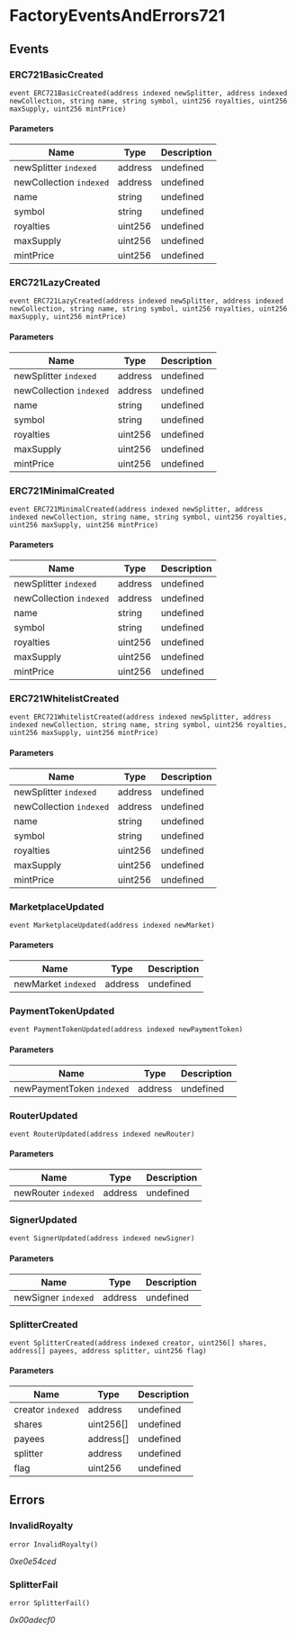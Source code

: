 # FactoryEventsAndErrors721










## Events

### ERC721BasicCreated

```solidity
event ERC721BasicCreated(address indexed newSplitter, address indexed newCollection, string name, string symbol, uint256 royalties, uint256 maxSupply, uint256 mintPrice)
```





#### Parameters

| Name | Type | Description |
|---|---|---|
| newSplitter `indexed` | address | undefined |
| newCollection `indexed` | address | undefined |
| name  | string | undefined |
| symbol  | string | undefined |
| royalties  | uint256 | undefined |
| maxSupply  | uint256 | undefined |
| mintPrice  | uint256 | undefined |

### ERC721LazyCreated

```solidity
event ERC721LazyCreated(address indexed newSplitter, address indexed newCollection, string name, string symbol, uint256 royalties, uint256 maxSupply, uint256 mintPrice)
```





#### Parameters

| Name | Type | Description |
|---|---|---|
| newSplitter `indexed` | address | undefined |
| newCollection `indexed` | address | undefined |
| name  | string | undefined |
| symbol  | string | undefined |
| royalties  | uint256 | undefined |
| maxSupply  | uint256 | undefined |
| mintPrice  | uint256 | undefined |

### ERC721MinimalCreated

```solidity
event ERC721MinimalCreated(address indexed newSplitter, address indexed newCollection, string name, string symbol, uint256 royalties, uint256 maxSupply, uint256 mintPrice)
```





#### Parameters

| Name | Type | Description |
|---|---|---|
| newSplitter `indexed` | address | undefined |
| newCollection `indexed` | address | undefined |
| name  | string | undefined |
| symbol  | string | undefined |
| royalties  | uint256 | undefined |
| maxSupply  | uint256 | undefined |
| mintPrice  | uint256 | undefined |

### ERC721WhitelistCreated

```solidity
event ERC721WhitelistCreated(address indexed newSplitter, address indexed newCollection, string name, string symbol, uint256 royalties, uint256 maxSupply, uint256 mintPrice)
```





#### Parameters

| Name | Type | Description |
|---|---|---|
| newSplitter `indexed` | address | undefined |
| newCollection `indexed` | address | undefined |
| name  | string | undefined |
| symbol  | string | undefined |
| royalties  | uint256 | undefined |
| maxSupply  | uint256 | undefined |
| mintPrice  | uint256 | undefined |

### MarketplaceUpdated

```solidity
event MarketplaceUpdated(address indexed newMarket)
```





#### Parameters

| Name | Type | Description |
|---|---|---|
| newMarket `indexed` | address | undefined |

### PaymentTokenUpdated

```solidity
event PaymentTokenUpdated(address indexed newPaymentToken)
```





#### Parameters

| Name | Type | Description |
|---|---|---|
| newPaymentToken `indexed` | address | undefined |

### RouterUpdated

```solidity
event RouterUpdated(address indexed newRouter)
```





#### Parameters

| Name | Type | Description |
|---|---|---|
| newRouter `indexed` | address | undefined |

### SignerUpdated

```solidity
event SignerUpdated(address indexed newSigner)
```





#### Parameters

| Name | Type | Description |
|---|---|---|
| newSigner `indexed` | address | undefined |

### SplitterCreated

```solidity
event SplitterCreated(address indexed creator, uint256[] shares, address[] payees, address splitter, uint256 flag)
```





#### Parameters

| Name | Type | Description |
|---|---|---|
| creator `indexed` | address | undefined |
| shares  | uint256[] | undefined |
| payees  | address[] | undefined |
| splitter  | address | undefined |
| flag  | uint256 | undefined |



## Errors

### InvalidRoyalty

```solidity
error InvalidRoyalty()
```



*0xe0e54ced*


### SplitterFail

```solidity
error SplitterFail()
```



*0x00adecf0*



